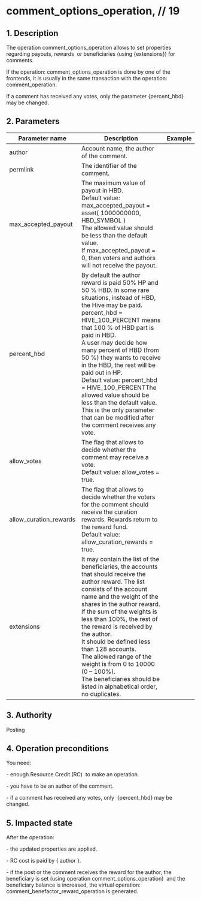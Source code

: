 # comment\_options\_operation, // 19

## 1. Description

The operation comment\_options\_operation allows to set properties regarding payouts, rewards  or beneficiaries (using {extensions}) for comments.

If the operation: comment\_options\_operation is done by one of the frontends, it is usually in the same transaction with the operation: comment\_operation.

If a comment has received any votes, only the parameter {percent\_hbd} may be changed.


## 2. Parameters

| Parameter name | Description | Example |                                                                                                                              
| -------------- | -------------------------------------------------------------------------------------------------------------- | ------------ |
| author                   | Account name, the author of the comment.                                                                                                                                                                                                                                                                                                                                                                                                                                                                                   |         |
| permlink                 | The identifier of the comment.                                                                                                                                                                                                                                                                                                                                                                                                                                                                                             |         |
| max\_accepted\_payout    | The maximum value of payout in HBD.<br>Default value: max\_accepted\_payout = asset( 1000000000, HBD\_SYMBOL )<br>The allowed value should be less than the default value.<br>If max\_accepted\_payout = 0, then voters and authors will not receive the payout.                                                                                                                                                                                                                                                                       |         |
| percent\_hbd             | By default the author reward is paid 50% HP and 50 % HBD. In some rare situations, instead of HBD, the Hive may be paid.<br>percent\_hbd = HIVE\_100\_PERCENT means that 100 % of HBD part is paid in HBD.<br>A user may decide how many percent of HBD (from 50 %) they wants to receive in the HBD, the rest will be paid out in HP.<br>Default value: percent\_hbd = HIVE\_100\_PERCENTThe allowed value should be less than the default value.<br>This is the only parameter that can be modified after the comment receives any vote. |         |
| allow\_votes             | The flag that allows to decide whether the comment may receive a vote.<br>Default value: allow\_votes = true.                                                                                                                                                                                                                                                                                                                                                                                                                  |         |
| allow\_curation\_rewards | The flag that allows to decide whether the voters for the comment should receive the curation rewards. Rewards return to the reward fund.<br>Default value: allow\_curation\_rewards = true.                                                                                                                                                                                                                                                                                                                                   |         |
| extensions               | It may contain the list of the beneficiaries, the accounts that should receive the author reward. The list consists of the account name and the weight of the shares in the author reward.<br>If the sum of the weights is less than 100%, the rest of the reward is received by the author.<br>It should be defined less than 128 accounts.<br>The allowed range of the weight is from 0 to 10000 (0 – 100%).<br>The beneficiaries should be listed in alphabetical order, no duplicates.                                                 |         |


## 3. Authority

Posting


## 4. Operation preconditions

You need:

\- enough Resource Credit (RC)  to make an operation.

\- you have to be an author of the comment.

\- if a comment has received any votes, only  {percent\_hbd} may be changed.


## 5. Impacted state

After the operation:

\- the updated properties are applied.

\- RC cost is paid by { author }.

\- if the post or the comment receives the reward for the author, the beneficiary is set (using operation comment\_options\_operation)  and the beneficiary balance is increased, the virtual operation: comment\_benefactor\_reward\_operation is generated.
